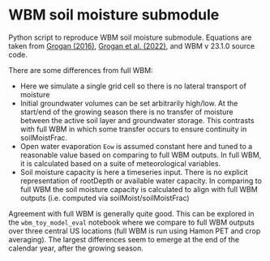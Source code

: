 # WBM soil moisture submodule
Python script to reproduce WBM soil moisture submodule. Equations are taken from [Grogan (2016)](https://scholars.unh.edu/dissertation/2/), [Grogan et al. (2022)](https://gmd.copernicus.org/articles/15/7287/2022/), and WBM v 23.1.0 source code.

There are some differences from full WBM:
- Here we simulate a single grid cell so there is no lateral transport of moisture
- Initial groundwater volumes can be set arbitrarily high/low. At the start/end of the growing season there is no transfer of moisture between the active soil layer and groundwater storage. This contrasts with full WBM in which some transfer occurs to ensure continuity in soilMoistFrac.
- Open water evaporation `Eow` is assumed constant here and tuned to a reasonable value based on comparing to full WBM outputs. In full WBM, it is calculated based on a suite of meteorological variables.
- Soil moisture capacity is here a timeseries input. There is no explicit representation of rootDepth or available water capacity. In comparing to full WBM the soil moisture capacity is calculated to align with full WBM outputs (i.e. computed via soilMoist/soilMoistFrac)

Agreement with full WBM is generally quite good. This can be explored in the `wbm_toy_model_eval` notebook where we compare to full WBM outputs over three central US locations (full WBM is run using Hamon PET and crop averaging). The largest differences seem to emerge at the end of the calendar year, after the growing season. 
